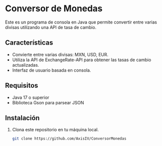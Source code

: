 # Conversor de Monedas

Este es un programa de consola en Java que permite convertir entre varias divisas utilizando una API de tasa de cambio.

## Características

- Convierte entre varias divisas: MXN, USD, EUR.
- Utiliza la API de ExchangeRate-API para obtener las tasas de cambio actualizadas.
- Interfaz de usuario basada en consola.

## Requisitos

- Java 17 o superior
- Biblioteca Gson para parsear JSON

## Instalación

1. Clona este repositorio en tu máquina local.
   ```sh
   git clone https://github.com/AxisIV/ConversorMonedas
